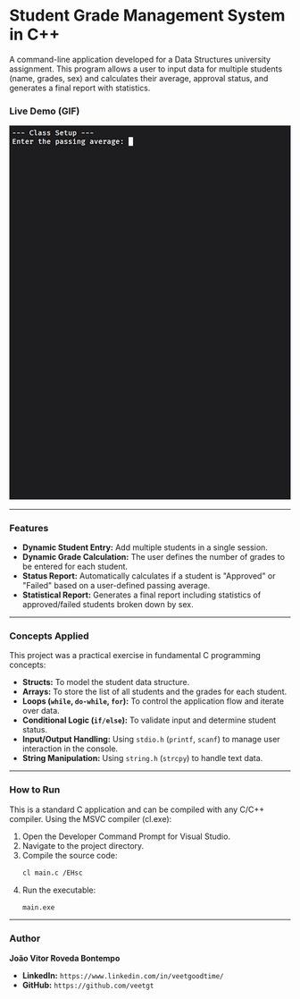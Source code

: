 # Student Grade Management System in C++

A command-line application developed for a Data Structures university assignment. This program allows a user to input data for multiple students (name, grades, sex) and calculates their average, approval status, and generates a final report with statistics.

### Live Demo (GIF)

![GIF of the application running](studentcalculatorveetgt.gif)

---

### Features

- **Dynamic Student Entry:** Add multiple students in a single session.
- **Dynamic Grade Calculation:** The user defines the number of grades to be entered for each student.
- **Status Report:** Automatically calculates if a student is "Approved" or "Failed" based on a user-defined passing average.
- **Statistical Report:** Generates a final report including statistics of approved/failed students broken down by sex.

---

### Concepts Applied

This project was a practical exercise in fundamental C programming concepts:

- **Structs:** To model the student data structure.
- **Arrays:** To store the list of all students and the grades for each student.
- **Loops (`while`, `do-while`, `for`):** To control the application flow and iterate over data.
- **Conditional Logic (`if/else`):** To validate input and determine student status.
- **Input/Output Handling:** Using `stdio.h` (`printf`, `scanf`) to manage user interaction in the console.
- **String Manipulation:** Using `string.h` (`strcpy`) to handle text data.

---

### How to Run

This is a standard C application and can be compiled with any C/C++ compiler. Using the MSVC compiler (cl.exe):

1.  Open the Developer Command Prompt for Visual Studio.
2.  Navigate to the project directory.
3.  Compile the source code:
    ```bash
    cl main.c /EHsc
    ```
4.  Run the executable:
    ```bash
    main.exe
    ```

---

### Author

**João Vitor Roveda Bontempo**

- **LinkedIn:** `https://www.linkedin.com/in/veetgoodtime/`
- **GitHub:** `https://github.com/veetgt`
